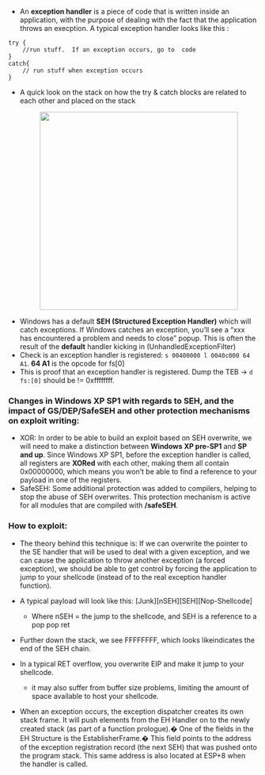 * An __exception handler__ is a piece of code that is written inside an application, with the purpose of dealing with the fact that the application throws an execption. A typical exception handler looks like this :
```
try {
	//run stuff.  If an exception occurs, go to  code
}
catch{
	// run stuff when exception occurs
}
```
* A quick look on the stack on how the try & catch blocks are related to each other and placed on the stack <p align="center"><img src="https://i.imgur.com/1uqS5Nv.png"  width="400px" height="auto"></p>
* Windows has a default __SEH (Structured Exception Handler)__ which will catch exceptions. If Windows catches an exception, you’ll see a “xxx has encountered a problem and needs to close” popup. This is often the result of the __default__ handler kicking in (UnhandledExceptionFilter)
* Check is an exception handler is registered:  ```s 00400000 l 0040c000 64 A1```. __64 A1__ is the opcode for fs[0]
* This is proof that an exception handler is registered. Dump the TEB -> ```d fs:[0]``` should be != 0xffffffff.

### Changes in Windows XP SP1 with regards to SEH, and the impact of GS/DEP/SafeSEH and other protection mechanisms on exploit writing:
* XOR: In order to be able to build an exploit based on SEH overwrite, we will need to make a distinction between __Windows XP pre-SP1__ and __SP and up__. Since Windows XP SP1, before the exception handler is called, all registers are __XORed__ with each other, making them all contain 0x00000000, which means you won’t be able to find a reference to your payload in one of the registers. 
* SafeSEH: Some additional protection was added to compilers, helping to stop the abuse of SEH overwrites. This protection mechanism is active for all modules that are compiled with __/safeSEH__.

### How to exploit:
* The theory behind this technique is: If we can overwrite the pointer to the SE handler that will be used to deal with a given exception, and we can cause the application to throw another exception (a forced exception), we should be able to get control by forcing the application to jump to your shellcode (instead of to the real exception handler function).

* A typical payload will look like this: [Junk][nSEH][SEH][Nop-Shellcode]
	* Where nSEH = the jump to the shellcode, and SEH is a reference to a pop pop ret
* Further down the stack, we see FFFFFFFF, which looks likeindicates the end of the SEH chain.
* In a typical RET overflow, you overwrite EIP and make it jump to your shellcode.
	- it may also suffer from buffer size problems, limiting the amount of space available to host your shellcode.
* When an exception occurs, the exception dispatcher creates its own stack frame. It will push elements from the EH Handler on to the newly created stack (as part of a function prologue).� One of the fields in the EH Structure is the EstablisherFrame.� This field points to the address of the exception registration record (the next SEH) that was pushed onto the program stack. This same address is also located at ESP+8 when the handler is called.